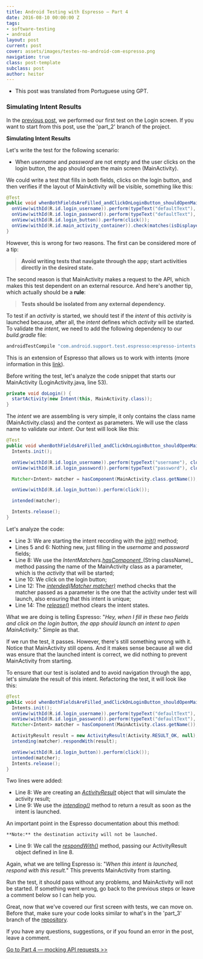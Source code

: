 ```yaml
---
title: Android Testing with Espresso — Part 4
date: 2016-08-10 00:00:00 Z
tags:
- software-testing
- android
layout: post
current: post
cover: assets/images/testes-no-android-com-espresso.png
navigation: true
class: post-template
subclass: post
author: heitor
---
```


* This post was translated from Portuguese using GPT.

### Simulating Intent Results

In the [previous post](https://medium.com/@heitorcolangelo/testes-no-android-com-espresso-parte-2-5180ee03ed9a#.7hwn7r3fe), we performed our first test on the Login screen. If you want to start from this post, use the 'part_2' branch of the project.

**Simulating Intent Results**

Let's write the test for the following scenario:

- When _username_ and _password_ are not empty and the user clicks on the login button, the app should open the main screen (MainActivity).

We could write a test that fills in both fields, clicks on the login button, and then verifies if the layout of MainActivity will be visible, something like this:

```java
@Test
public void whenBothFieldsAreFilled_andClickOnLoginButton_shouldOpenMainActivity() {
  onView(withId(R.id.login_username)).perform(typeText("defaultText"), closeSoftKeyboard());
  onView(withId(R.id.login_password)).perform(typeText("defaultText"), closeSoftKeyboard());
  onView(withId(R.id.login_button)).perform(click());
  onView(withId(R.id.main_activity_container)).check(matches(isDisplayed()));
}
```
However, this is wrong for two reasons. The first can be considered more of a tip:

> **Avoid writing tests that navigate through the app; start activities directly in the desired state.**

The second reason is that MainActivity makes a request to the API, which makes this test dependent on an external resource. And here's another tip, which actually should be a **rule**:

> **Tests should be isolated from any external dependency.**

To test if an _activity_ is started, we should test if the _intent_ of this _activity_ is launched because, after all, the _intent_ defines which _activity_ will be started. To validate the _intent_, we need to add the following dependency to our _build.gradle_ file:

```groovy
androidTestCompile "com.android.support.test.espresso:espresso-intents:$espressoVersion"
```

This is an extension of Espresso that allows us to work with intents (more information in this [link](https://google.github.io/android-testing-support-library/docs/espresso/intents/)).

Before writing the test, let's analyze the code snippet that starts our MainActivity (LoginActivity.java, line 53).
```java
private void doLogin() {
  startActivity(new Intent(this, MainActivity.class));
}
```
The _intent_ we are assembling is very simple, it only contains the class name (MainActivity.class) and the context as parameters. We will use the class name to validate our _intent_. Our test will look like this:

```java
@Test
public void whenBothFieldsAreFilled_andClickOnLoginButton_shouldOpenMainActivity() {
  Intents.init();

  onView(withId(R.id.login_username)).perform(typeText("username"), closeSoftKeyboard());
  onView(withId(R.id.login_password)).perform(typeText("password"), closeSoftKeyboard());

  Matcher<Intent> matcher = hasComponent(MainActivity.class.getName());

  onView(withId(R.id.login_button)).perform(click());

  intended(matcher);

  Intents.release();
}
```
Let's analyze the code:

- Line 3: We are starting the intent recording with the [_init()_](https://developer.android.com/reference/android/support/test/espresso/intent/Intents.html#init()) method;
- Lines 5 and 6: Nothing new, just filling in the _username_ and _password_ fields;
- Line 8: We use the _IntentMatchers._[_hasComponent_](https://developer.android.com/reference/android/support/test/espresso/intent/matcher/IntentMatchers.html#hasComponent(java.lang.String))_(String className)_ method passing the name of the MainActivity class as a parameter, which is the _activity_ that will be started;
- Line 10: We click on the login button;
- Line 12: The [_intended(Matcher<Intent> matcher)_](https://developer.android.com/reference/android/support/test/espresso/intent/Intents.html#intended(org.hamcrest.Matcher<android.content.Intent>)) method checks that the matcher passed as a parameter is the one that the activity under test will launch, also ensuring that this intent is unique;
- Line 14: The [_release()_](https://developer.android.com/reference/android/support/test/espresso/intent/Intents.html#release()) method clears the intent states.

What we are doing is telling Espresso: "_Hey, when I fill in these two fields and click on the login button, the app should launch an intent to open MainActivity._" Simple as that.

If we run the test, it passes. However, there's still something wrong with it. Notice that MainActivity still opens. And it makes sense because all we did was ensure that the launched intent is correct, we did nothing to prevent MainActivity from starting.

To ensure that our test is isolated and to avoid navigation through the app, let's simulate the result of this intent. Refactoring the test, it will look like this:

```java
@Test
public void whenBothFieldsAreFilled_andClickOnLoginButton_shouldOpenMainActivity() {
  Intents.init();
  onView(withId(R.id.login_username)).perform(typeText("defaultText"), closeSoftKeyboard());
  onView(withId(R.id.login_password)).perform(typeText("defaultText"), closeSoftKeyboard());
  Matcher<Intent> matcher = hasComponent(MainActivity.class.getName());

  ActivityResult result = new ActivityResult(Activity.RESULT_OK, null);
  intending(matcher).respondWith(result);

  onView(withId(R.id.login_button)).perform(click());
  intended(matcher);
  Intents.release();
}
```
Two lines were added:

- Line 8: We are creating an [_ActivityResult_](https://developer.android.com/reference/android/app/Instrumentation.ActivityResult.html) object that will simulate the activity result;
- Line 9: We use the [_intending()_](https://developer.android.com/reference/android/support/test/espresso/intent/Intents.html#intending(org.hamcrest.Matcher<android.content.Intent>)) method to return a result as soon as the intent is launched.

An important point in the Espresso documentation about this method:

```
**Note:** the destination activity will not be launched.
```

- Line 9: We call the [_respondWith()_](https://developer.android.com/reference/android/support/test/espresso/intent/OngoingStubbing.html#respondWith(android.app.Instrumentation.ActivityResult)) method, passing our ActivityResult object defined in line 8.

Again, what we are telling Espresso is: "_When this intent is launched, respond with this result._" This prevents MainActivity from starting.

Run the test, it should pass without any problems, and MainActivity will not be started. If something went wrong, go back to the previous steps or leave a comment below so I can help you.

Great, now that we've covered our first screen with tests, we can move on. Before that, make sure your code looks similar to what's in the 'part_3' branch of the [repository](https://github.com/heitorcolangelo/EspressoTests).

If you have any questions, suggestions, or if you found an error in the post, leave a comment.

[Go to Part 4 — mocking API requests >>](https://heitorcolangelo.dev/android-testing-with-espresso-part-4)